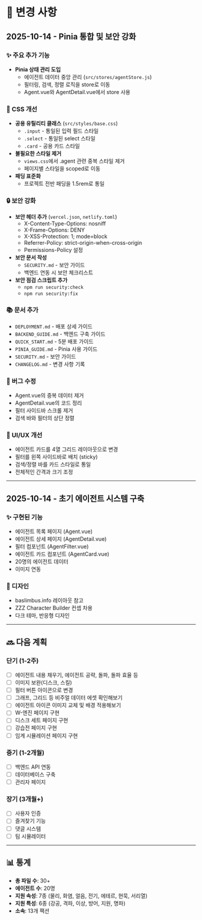 # 📝 변경 사항

## 2025-10-14 - Pinia 통합 및 보안 강화

### ✨ 주요 추가 기능

- **Pinia 상태 관리 도입**
  - 에이전트 데이터 중앙 관리 (`src/stores/agentStore.js`)
  - 필터링, 검색, 정렬 로직을 store로 이동
  - Agent.vue와 AgentDetail.vue에서 store 사용

### 🎨 CSS 개선

- **공용 유틸리티 클래스** (`src/styles/base.css`)
  - `.input` - 통일된 입력 필드 스타일
  - `.select` - 통일된 select 스타일
  - `.card` - 공용 카드 스타일
- **불필요한 스타일 제거**
  - `views.css`에서 .agent 관련 중복 스타일 제거
  - 페이지별 스타일을 scoped로 이동
- **패딩 표준화**
  - 프로젝트 전반 패딩을 1.5rem로 통일

### 🔒 보안 강화

- **보안 헤더 추가** (`vercel.json`, `netlify.toml`)
  - X-Content-Type-Options: nosniff
  - X-Frame-Options: DENY
  - X-XSS-Protection: 1; mode=block
  - Referrer-Policy: strict-origin-when-cross-origin
  - Permissions-Policy 설정
- **보안 문서 작성**
  - `SECURITY.md` - 보안 가이드
  - 백엔드 연동 시 보안 체크리스트
- **보안 점검 스크립트 추가**
  - `npm run security:check`
  - `npm run security:fix`

### 📚 문서 추가

- `DEPLOYMENT.md` - 배포 상세 가이드
- `BACKEND_GUIDE.md` - 백엔드 구축 가이드
- `QUICK_START.md` - 5분 배포 가이드
- `PINIA_GUIDE.md` - Pinia 사용 가이드
- `SECURITY.md` - 보안 가이드
- `CHANGELOG.md` - 변경 사항 기록

### 🐛 버그 수정

- Agent.vue의 중복 데이터 제거
- AgentDetail.vue의 코드 정리
- 필터 사이드바 스크롤 제거
- 검색 바와 필터의 상단 정렬

### 🎨 UI/UX 개선

- 에이전트 카드를 4열 그리드 레이아웃으로 변경
- 필터를 왼쪽 사이드바로 배치 (sticky)
- 검색/정렬 바를 카드 스타일로 통일
- 전체적인 간격과 크기 조정

---

## 2025-10-14 - 초기 에이전트 시스템 구축

### ✨ 구현된 기능

- 에이전트 목록 페이지 (Agent.vue)
- 에이전트 상세 페이지 (AgentDetail.vue)
- 필터 컴포넌트 (AgentFilter.vue)
- 에이전트 카드 컴포넌트 (AgentCard.vue)
- 20명의 에이전트 데이터
- 이미지 연동

### 🎨 디자인

- baslimbus.info 레이아웃 참고
- ZZZ Character Builder 컨셉 차용
- 다크 테마, 반응형 디자인

---

## 🔜 다음 계획

### 단기 (1-2주)

- [ ] 에이전트 내용 채우기, 에이전트 공략, 돌파, 돌파 효율 등
- [ ] 이미지 보완(디스크, 스킬)
- [ ] 필터 버튼 아이콘으로 변경
- [ ] 그래프, 그리드 등 비주얼 데이터 에셋 확인해보기
- [ ] 에이전트 아이콘 이미지 교체 및 배경 적용해보기
- [ ] W-엔진 페이지 구현
- [ ] 디스크 세트 페이지 구현
- [ ] 강습전 페이지 구현
- [ ] 임계 시뮬레이션 페이지 구현

### 중기 (1-2개월)

- [ ] 백엔드 API 연동
- [ ] 데이터베이스 구축
- [ ] 관리자 페이지

### 장기 (3개월+)

- [ ] 사용자 인증
- [ ] 즐겨찾기 기능
- [ ] 댓글 시스템
- [ ] 팀 시뮬레이터

---

## 📊 통계

- **총 파일 수**: 30+
- **에이전트 수**: 20명
- **지원 속성**: 7종 (물리, 화염, 얼음, 전기, 에테르, 현묵, 서리열)
- **지원 특성**: 6종 (강공, 격파, 이상, 방어, 지원, 명파)
- **소속**: 13개 팩션
